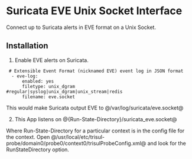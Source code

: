 # Suricata EVE Unix Socket Interface

Connect up to Suricata alerts in EVE format on a Unix Socket.

## Installation

1. Enable EVE alerts on Suricata.  

````
 # Extensible Event Format (nicknamed EVE) event log in JSON format
  - eve-log:
      enabled: yes
      filetype: unix_dgram  #regular|syslog|unix_dgram|unix_stream|redis
      filename: eve.socket 
````

This would make Suricata output EVE to @/var/log/suricata/eve.socket@ 

2. This App listens on @{Run-State-Directory}/suricata_eve.socket@ 

Where Run-State-Directory for a particular context is in the config file for 
the context. Open @/usr/local/etc/trisul-probe/domain0/probe0/context0/trisulProbeConfig.xml@ and
look for the RunStateDirectory option. 



